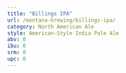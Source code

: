```yaml
---
title: "Billings IPA"
url: /montana-brewing/billings-ipa/
category: North American Ale
style: American-Style India Pale Ale
abv: 0
ibu: 0
srm: 0
upc: 0
---
```


